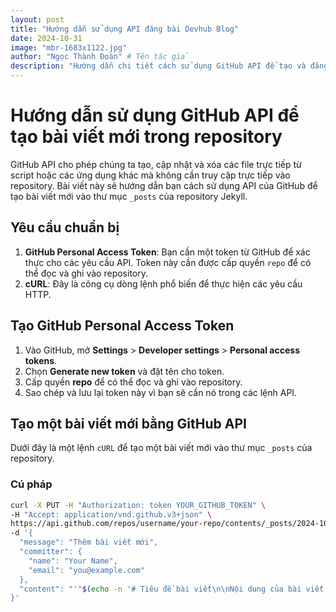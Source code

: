 ```yaml
---
layout: post
title: "Hướng dẫn sử dụng API đăng bài Devhub Blog"
date: 2024-10-31
image: "mbr-1683x1122.jpg"
author: "Ngọc Thành Đoàn" # Tên tác giả
description: "Hướng dẫn chi tiết cách sử dụng GitHub API để tạo và đăng bài viết mới vào repository Jekyll bằng script." # Mô tả ngắn cho SEO
---
```



# Hướng dẫn sử dụng GitHub API để tạo bài viết mới trong repository

GitHub API cho phép chúng ta tạo, cập nhật và xóa các file trực tiếp từ script hoặc các ứng dụng khác mà không cần truy cập trực tiếp vào repository. Bài viết này sẽ hướng dẫn bạn cách sử dụng API của GitHub để tạo bài viết mới vào thư mục `_posts` của repository Jekyll.

## Yêu cầu chuẩn bị

1. **GitHub Personal Access Token**: Bạn cần một token từ GitHub để xác thực cho các yêu cầu API. Token này cần được cấp quyền `repo` để có thể đọc và ghi vào repository.
2. **cURL**: Đây là công cụ dòng lệnh phổ biến để thực hiện các yêu cầu HTTP.

## Tạo GitHub Personal Access Token

1. Vào GitHub, mở **Settings** > **Developer settings** > **Personal access tokens**.
2. Chọn **Generate new token** và đặt tên cho token.
3. Cấp quyền **repo** để có thể đọc và ghi vào repository.
4. Sao chép và lưu lại token này vì bạn sẽ cần nó trong các lệnh API.

## Tạo một bài viết mới bằng GitHub API

Dưới đây là một lệnh `cURL` để tạo một bài viết mới vào thư mục `_posts` của repository.

### Cú pháp

```bash
curl -X PUT -H "Authorization: token YOUR_GITHUB_TOKEN" \
-H "Accept: application/vnd.github.v3+json" \
https://api.github.com/repos/username/your-repo/contents/_posts/2024-10-25-your-new-post.md \
-d '{
  "message": "Thêm bài viết mới",
  "committer": {
    "name": "Your Name",
    "email": "you@example.com"
  },
  "content": "'"$(echo -n '# Tiêu đề bài viết\n\nNội dung của bài viết' | base64)"'"
}'
```